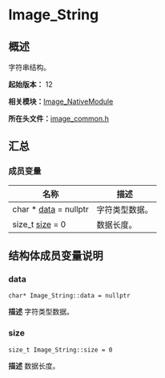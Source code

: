 # Image_String


## 概述

字符串结构。

**起始版本：** 12

**相关模块：**[Image_NativeModule](_image___native_module.md)

**所在头文件：**[image_common.h](image__common_8h.md)


## 汇总


### 成员变量

| 名称 | 描述 | 
| -------- | -------- |
| char \* [data](#data) = nullptr | 字符类型数据。  | 
| size_t [size](#size) = 0 | 数据长度。  | 


## 结构体成员变量说明


### data

```
char* Image_String::data = nullptr
```
**描述**
字符类型数据。


### size

```
size_t Image_String::size = 0
```
**描述**
数据长度。
